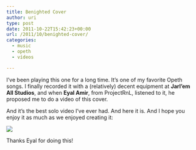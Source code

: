 ```yaml
---
title: Benighted Cover
author: uri
type: post
date: 2011-10-22T15:42:23+00:00
url: /2011/10/benighted-cover/
categories:
  - music
  - opeth
  - vídeos

---
```

I&#8217;ve been playing this one for a long time. It&#8217;s one of my favorite Opeth songs. I finally recorded it with a (relatively) decent equipment at **Jarl&#8217;em All Studios**, and when **Eyal Amir**, from ProjectRnL, listened to it, he proposed me to do a video of this cover.

And it&#8217;s the best solo video I&#8217;ve ever had. And here it is. And I hope you enjoy it as much as we enjoyed creating it:

[![](http://img.youtube.com/vi/FEZK3wOUVCM/0.jpg)](https://youtube.com/watch?v=FEZK3wOUVCM) 

Thanks Eyal for doing this!
